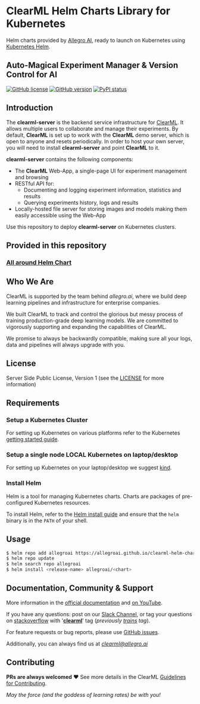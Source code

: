 # ClearML Helm Charts Library for Kubernetes

Helm charts provided by [Allegro AI](https://clear.ml), ready to launch on Kubernetes using [Kubernetes Helm](https://github.com/helm/helm).

##  Auto-Magical Experiment Manager & Version Control for AI

[![GitHub license](https://img.shields.io/badge/license-SSPL-green.svg)](https://img.shields.io/badge/license-SSPL-green.svg)
[![GitHub version](https://img.shields.io/github/release-pre/allegroai/clearml-server.svg)](https://img.shields.io/github/release-pre/allegroai/clearml-server.svg)
[![PyPI status](https://img.shields.io/badge/status-beta-yellow.svg)](https://img.shields.io/badge/status-beta-yellow.svg)

## Introduction

The **clearml-server** is the backend service infrastructure for [ClearML](https://github.com/allegroai/clearml).
It allows multiple users to collaborate and manage their experiments.
By default, **ClearML** is set up to work with the **ClearML** demo server, which is open to anyone and resets periodically. 
In order to host your own server, you will need to install **clearml-server** and point **ClearML** to it.

**clearml-server** contains the following components:

* The **ClearML** Web-App, a single-page UI for experiment management and browsing
* RESTful API for:
    * Documenting and logging experiment information, statistics and results
    * Querying experiments history, logs and results
* Locally-hosted file server for storing images and models making them easily accessible using the Web-App

Use this repository to deploy **clearml-server** on Kubernetes clusters.

## Provided in this repository

### [All around Helm Chart](https://github.com/allegroai/clearml-helm-charts/tree/main/charts/clearml)

## Who We Are

ClearML is supported by the team behind *allegro.ai*,
where we build deep learning pipelines and infrastructure for enterprise companies.

We built ClearML to track and control the glorious but messy process of training production-grade deep learning models.
We are committed to vigorously supporting and expanding the capabilities of ClearML.

We promise to always be backwardly compatible, making sure all your logs, data and pipelines 
will always upgrade with you.

## License

Server Side Public License, Version 1 (see the [LICENSE](https://en.wikipedia.org/wiki/Server_Side_Public_License) for more information)

## Requirements

### Setup a Kubernetes Cluster

For setting up Kubernetes on various platforms refer to the Kubernetes [getting started guide](http://kubernetes.io/docs/getting-started-guides/).

### Setup a single node LOCAL Kubernetes on laptop/desktop

For setting up Kubernetes on your laptop/desktop we suggest [kind](https://kind.sigs.k8s.io).

### Install Helm

Helm is a tool for managing Kubernetes charts. Charts are packages of pre-configured Kubernetes resources.

To install Helm, refer to the [Helm install guide](https://github.com/helm/helm#install) and ensure that the `helm` binary is in the `PATH` of your shell.

## Usage

```bash
$ helm repo add allegroai https://allegroai.github.io/clearml-helm-charts
$ helm repo update
$ helm search repo allegroai
$ helm install <release-name> allegroai/<chart>
```

## Documentation, Community & Support

More information in the [official documentation](https://allegro.ai/clearml/docs) and [on YouTube](https://www.youtube.com/c/ClearML).

If you have any questions: post on our [Slack Channel](https://join.slack.com/t/clearml/shared_invite/zt-c0t13pty-aVUZZW1TSSSg2vyIGVPBhg), or tag your questions on [stackoverflow](https://stackoverflow.com/questions/tagged/clearml) with '**[clearml](https://stackoverflow.com/questions/tagged/clearml)**' tag (*previously [trains](https://stackoverflow.com/questions/tagged/trains) tag*).

For feature requests or bug reports, please use [GitHub issues](https://github.com/allegroai/clearml-helm-charts/issues).

Additionally, you can always find us at *clearml@allegro.ai*

## Contributing

**PRs are always welcomed** :heart: See more details in the ClearML [Guidelines for Contributing](https://github.com/allegroai/clearml-helm-charts/blob/main/CONTRIBUTING.md).


_May the force (and the goddess of learning rates) be with you!_